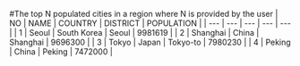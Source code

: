 #The top N populated cities in a region where N is provided by the user
| NO | NAME | COUNTRY | DISTRICT | POPULATION  |
| --- | --- | --- | --- | --- |
| 1 | Seoul | South Korea | Seoul | 9981619 |
| 2 | Shanghai | China | Shanghai | 9696300 |
| 3 | Tokyo | Japan | Tokyo-to | 7980230 |
| 4 | Peking | China | Peking | 7472000 |
